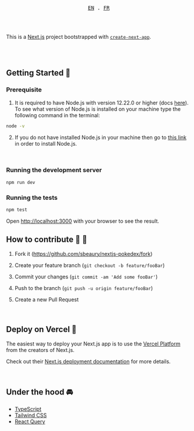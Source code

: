 <br>
<br>

<p align="center">
  <samp>
    <a href="https://github.com/sbeaury/nextjs-pokedex/blob/main/README.md">EN</a> .
    <a href="https://github.com/sbeaury/nextjs-pokedex/blob/main/README.fr.md">FR</a> 
  </samp>
</p>

<br>
<br>

This is a [Next.js](https://nextjs.org/) project bootstrapped with [`create-next-app`](https://github.com/vercel/next.js/tree/canary/packages/create-next-app).

<br>
<br>

## Getting Started 🔧

### Prerequisite

1. It is required to have Node.js with version 12.22.0 or higher (docs [here](https://nextjs.org/docs/upgrading)). To see what version of Node.js is installed on your machine type the following command in the terminal:

```bash
node -v
```

2. If you do not have installed Node.js in your machine then go to [this link](https://nodejs.org/en/download/) in order to install Node.js.

<br>

### Running the development server

```bash
npm run dev
```

### Running the tests

```bash
npm test
```

Open [http://localhost:3000](http://localhost:3000) with your browser to see the result.

## How to contribute 🤜 🤛

1. Fork it (<https://github.com/sbeaury/nextjs-pokedex/fork>)

2. Create your feature branch (`git checkout -b feature/fooBar`)

3. Commit your changes (`git commit -am 'Add some fooBar'`)

4. Push to the branch (`git push -u origin feature/fooBar`)

5. Create a new Pull Request

<br>

## Deploy on Vercel 🚀

The easiest way to deploy your Next.js app is to use the [Vercel Platform](https://vercel.com/new?utm_medium=default-template&filter=next.js&utm_source=create-next-app&utm_campaign=create-next-app-readme) from the creators of Next.js.

Check out their [Next.js deployment documentation](https://nextjs.org/docs/deployment) for more details.

<br>

## Under the hood 🚘

- [TypeScript](https://www.typescriptlang.org/)
- [Tailwind CSS](https://tailwindcss.com/)
- [React Query](https://react-query.tanstack.com/)
